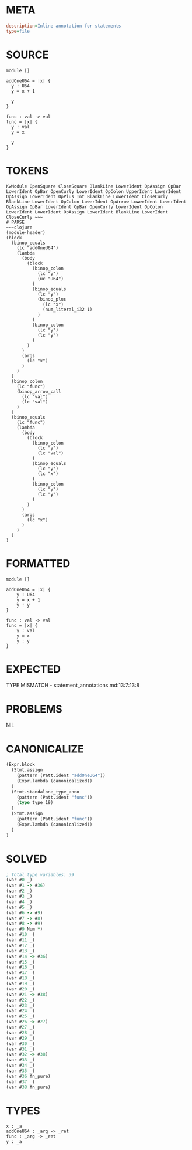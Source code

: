 # META
~~~ini
description=Inline annotation for statements
type=file
~~~
# SOURCE
~~~roc
module []

addOneU64 = |x| {
  y : U64
  y = x + 1

  y
}

func : val -> val
func = |x| {
  y : val
  y = x

  y
}
~~~
# TOKENS
~~~text
KwModule OpenSquare CloseSquare BlankLine LowerIdent OpAssign OpBar LowerIdent OpBar OpenCurly LowerIdent OpColon UpperIdent LowerIdent OpAssign LowerIdent OpPlus Int BlankLine LowerIdent CloseCurly BlankLine LowerIdent OpColon LowerIdent OpArrow LowerIdent LowerIdent OpAssign OpBar LowerIdent OpBar OpenCurly LowerIdent OpColon LowerIdent LowerIdent OpAssign LowerIdent BlankLine LowerIdent CloseCurly ~~~
# PARSE
~~~clojure
(module-header)
(block
  (binop_equals
    (lc "addOneU64")
    (lambda
      (body
        (block
          (binop_colon
            (lc "y")
            (uc "U64")
          )
          (binop_equals
            (lc "y")
            (binop_plus
              (lc "x")
              (num_literal_i32 1)
            )
          )
          (binop_colon
            (lc "y")
            (lc "y")
          )
        )
      )
      (args
        (lc "x")
      )
    )
  )
  (binop_colon
    (lc "func")
    (binop_arrow_call
      (lc "val")
      (lc "val")
    )
  )
  (binop_equals
    (lc "func")
    (lambda
      (body
        (block
          (binop_colon
            (lc "y")
            (lc "val")
          )
          (binop_equals
            (lc "y")
            (lc "x")
          )
          (binop_colon
            (lc "y")
            (lc "y")
          )
        )
      )
      (args
        (lc "x")
      )
    )
  )
)
~~~
# FORMATTED
~~~roc
module []

addOneU64 = |x| {
	y : U64
	y = x + 1
	y : y
}

func : val -> val
func = |x| {
	y : val
	y = x
	y : y
}
~~~
# EXPECTED
TYPE MISMATCH - statement_annotations.md:13:7:13:8
# PROBLEMS
NIL
# CANONICALIZE
~~~clojure
(Expr.block
  (Stmt.assign
    (pattern (Patt.ident "addOneU64"))
    (Expr.lambda (canonicalized))
  )
  (Stmt.standalone_type_anno
    (pattern (Patt.ident "func"))
    (type type_19)
  )
  (Stmt.assign
    (pattern (Patt.ident "func"))
    (Expr.lambda (canonicalized))
  )
)
~~~
# SOLVED
~~~clojure
; Total type variables: 39
(var #0 _)
(var #1 -> #36)
(var #2 _)
(var #3 _)
(var #4 _)
(var #5 _)
(var #6 -> #9)
(var #7 -> #8)
(var #8 -> #9)
(var #9 Num *)
(var #10 _)
(var #11 _)
(var #12 _)
(var #13 _)
(var #14 -> #36)
(var #15 _)
(var #16 _)
(var #17 _)
(var #18 _)
(var #19 _)
(var #20 _)
(var #21 -> #38)
(var #22 _)
(var #23 _)
(var #24 _)
(var #25 _)
(var #26 -> #27)
(var #27 _)
(var #28 _)
(var #29 _)
(var #30 _)
(var #31 _)
(var #32 -> #38)
(var #33 _)
(var #34 _)
(var #35 _)
(var #36 fn_pure)
(var #37 _)
(var #38 fn_pure)
~~~
# TYPES
~~~roc
x : _a
addOneU64 : _arg -> _ret
func : _arg -> _ret
y : _a
~~~
